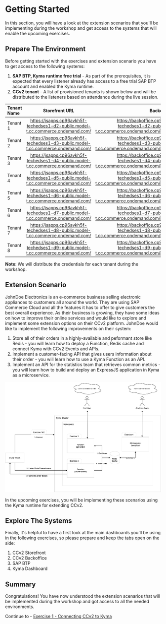 # Getting Started

In this section, you will have a look at the extension scenarios that you'll be implementing during the workshop and get access to the systems that will enable the upcoming exercises.

## Prepare The Environment

Before getting started with the exercises and extension scenario you have to get access to the following systems:

1. **SAP BTP, Kyma runtime free trial** - As part of the prerequisites, it is expected that every listener already has access to a free trial SAP BTP account and enabled the Kyma runtime.
2. **CCv2 tenant** - A list of provisioned tenants is shown below and will be distributed to the listeners based on attendance during the live session.

| Tenant Name |                                  Storefront URL                                  |                                                                                 Backoffice URL |
| :---------- | :------------------------------------------------------------------------------: | ---------------------------------------------------------------------------------------------: |
| Tenant 1    | https://jsapps.cp96avkh5f-techedses1-d2-public.model-t.cc.commerce.ondemand.com/ | https://backoffice.cp96avkh5f-techedses1-d2-public.model-t.cc.commerce.ondemand.com/backoffice |
| Tenant 2    | https://jsapps.cp96avkh5f-techedses1-d3-public.model-t.cc.commerce.ondemand.com/ | https://backoffice.cp96avkh5f-techedses1-d3-public.model-t.cc.commerce.ondemand.com/backoffice |
| Tenant 3    | https://jsapps.cp96avkh5f-techedses1-d4-public.model-t.cc.commerce.ondemand.com/ | https://backoffice.cp96avkh5f-techedses1-d4-public.model-t.cc.commerce.ondemand.com/backoffice |
| Tenant 4    | https://jsapps.cp96avkh5f-techedses1-d5-public.model-t.cc.commerce.ondemand.com/ | https://backoffice.cp96avkh5f-techedses1-d5-public.model-t.cc.commerce.ondemand.com/backoffice |
| Tenant 5    | https://jsapps.cp96avkh5f-techedses1-d6-public.model-t.cc.commerce.ondemand.com/ | https://backoffice.cp96avkh5f-techedses1-d6-public.model-t.cc.commerce.ondemand.com/backoffice |
| Tenant 6    | https://jsapps.cp96avkh5f-techedses1-d7-public.model-t.cc.commerce.ondemand.com/ | https://backoffice.cp96avkh5f-techedses1-d7-public.model-t.cc.commerce.ondemand.com/backoffice |
| Tenant 7    | https://jsapps.cp96avkh5f-techedses1-d8-public.model-t.cc.commerce.ondemand.com/ | https://backoffice.cp96avkh5f-techedses1-d8-public.model-t.cc.commerce.ondemand.com/backoffice |
| Tenant 8    | https://jsapps.cp96avkh5f-techedses1-d9-public.model-t.cc.commerce.ondemand.com/ | https://backoffice.cp96avkh5f-techedses1-d9-public.model-t.cc.commerce.ondemand.com/backoffice |

**Note**: We will distribute the credentials for each tenant during the workshop.

## Extension Scenario

JohnDoe Electronics is an e-commerce business selling electronic appliances to customers all around the world. They are using SAP Commerce Cloud and all the features it has to offer to give customers the best overall experience. As their business is growing, they have some ideas on how to improve their online services and would like to explore and implement some extension options on their CCv2 platform. JohnDoe would like to implement the following improvements on their system:

1. Store all of their orders in a highly-available and peformant store like Redis - you will learn how to deploy a Function, Redis cache and connect Kyma with CCv2 Events and APIs.
2. Implement a customer-facing API that gives users information about their order - you will learn how to use a Kyma Function as an API.
3. Implement an API for the statistics team that retrieves common metrics - you will learn how to build and deploy an ExpressJS application in Kyma as a microservice.

![scenario](./images/scenario.png)

In the upcoming exercises, you will be implementing these scenarios using the Kyma runtime for extending CCv2.

## Explore The Systems

Finally, it's helpful to have a first look at the main dashboards you'll be using in the following exercises, so please prepare and keep the tabs open on the side:

1. CCv2 Storefront
2. CCv2 Backoffice
3. SAP BTP
4. Kyma Dashboard

## Summary

Congratulations! You have now understood the extension scenarios that will be implemented during the workshop and got access to all the needed environments.

Continue to - [Exercise 1 - Connecting CCv2 to Kyma](../ex1/README.md)
